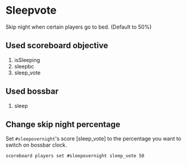 
# Sleepvote

Skip night when certain players go to bed. (Default to 50%)

## Used scoreboard objective

1. isSleeping
2. sleepbc
3. sleep_vote

## Used bossbar

1. sleep

## Change skip night percentage

Set `#sleepovernight`'s score [sleep_vote] to the percentage you want to switch on bossbar clock.

```text
scoreboard players set #sleepovernight sleep_vote 50
```

